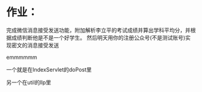 # 作业：



完成微信消息接受发送功能，附加解析李立平的考试成绩并算出学科平均分，并根据成绩判断他是不是一个好学生。 然后明天用你的注册公众号(不是测试账号)实现密文的消息接受发送



emmmmmm

一个就是在IndexServlet的doPost里

另一个在util的llp里